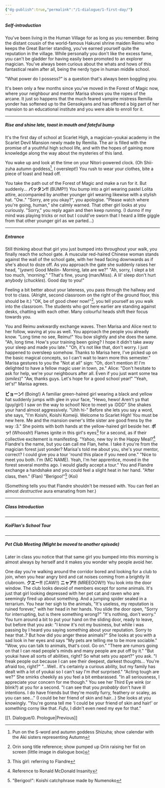 ```yaml
---
{"dg-publish":true,"permalink":"/1-dialogue/1-first-day/"}
---
```


##### Self-introduction
You've been living in the Human Village for as long as you remember. Being the distant cousin of the world-famous Hakurei shrine maiden Reimu who keeps the Great Barrier standing, you've earned yourself quite the reputation in the village. While personally you don't like the excess fame, you can't be gladder for having easily been promoted to an explorer magician. You've always been curious about the whats and hows of this fantastical realm after all, being the nerdy type in human middle school.

"What power do I possess?" is a question that's always been boggling you.

It's been only a few months since you've moved in the Forest of Magic now, where your neighbour and mentor Marisa shows you the ropes of the arcane. It just so happens that the much feared vampire mistress Remilia yonder has softened up to the Gensokyans and has offered a big part of her mansion to an educational institute and you were able to enroll for it.

***
##### Rise and shine late, toast in mouth and fateful bump
It's the first day of school at Scarlet High, a magician-youkai academy in the Scarlet Devil Mansion newly made by Remilia. The air is filled with the promise of a youthful high school life, and with the hopes of gaining more knowledge along the way about the mysteries of this land.

You wake up and look at the time on your Nitori-powered clock.
(Oh Shii-zuha autumn goddess[^1], I overslept!)
You rush to wear your clothes, bite a piece of toast and head off.

You take the path out of the Forest of Magic and make a run for it.
But suddenly...
**バッタン!!** (BUMP!!)
You bump into a girl wearing pastel Lolita attire, accompanied by another younger girl wearing likewise with a stylish hat.
"Ow.."
"Sorry, are you okay?", you apologise.
"Please watch where you're going, human," she calmly warned.
That other girl looks at you curiously.
"Sorry," you reply again and then keep running.
(I dunno if my mind was playing tricks or not but I could've sworn that I heard a little giggle from that other younger girl as we parted...)

***
##### Entrance
Still thinking about that girl you just bumped into throughout your walk, you finally reach the school gate.
A muscular red-haired Chinese woman stands against the wall of the school gate, with her head facing downwards as if she's about to doze off. As you approach the gate she suddenly raises her head,
"(*yawn*) Good Meilin- Morning, late are we?"
"Ah, sorry, I slept a bit too much, 'morning."
"That's fine, young (man/Miss). A lil' sleep don't hurt anybody (*chuckles*). Good day to you!"

Feeling a bit better about your lateness, you pass through the hallway and trot to class.
(Alright, second classroom on the right of the ground floor, this should be it.)
"OK, be of good cheer now!"[^2], you tell yourself as you walk into the classroom.
The students who got here earlier are standing against desks, chatting with each other.
Many colourful heads shift their focus towards you.

You and Reimu awkwardly exchange waves. Then Marisa and Alice next to her follow, waving at you as well.
You approach the people you already know.
"Long time no see, Reimu!" You bow slightly and she does the same.
"Ah, long time. How's your training been going? I hope it didn't take away your sleep and made you late."
"Oh, it's not like that, don't worry. I just happened to oversleep somehow. Thanks to Marisa here, I've picked up on the basic magical concepts, so I can't wait to learn more this semester."
Marisa gestures to you the "Not at all" sign:
"Oh, don't mention it! I'm delighted to have a fellow magic user in town, ze."
Alice: "Don't hesitate to ask for help, we're your neighbours after all. Even if you just want some tea (*smiles*)"
"Aw, thanks guys. Let's hope for a good school year!"
"Yeah, let's!" Marisa agrees.

**ビョーン!** (Boing!)
A familiar green-haired girl wearing a black and yellow hat suddenly jumps with glee in your face,
"Hewo, hewo! Aren't ya that (guy/girl) I saw on the way to school! Nice to meet ya :DDD"
She shakes your hand almost aggressively.
"Uhh hi-"
Before she lets you say a word, she says,
"I'm Koishi, Koishi Komeiji. Welcome to Scarlet High! You must be new here. Me and the mansion owner's little sister are good frens by the way :3."
She points with both hands at the yellow-haired girl beside her.
**ボッ!** (Whoosh!)
Flames ignite in this girl's eyes[^3] for a second, as if their collective excitement is manifesting.
"Yahoo, new toy in the Happy Meal?[^4] Flandre's the name, but you can call me Flan, hehe. I take it you're from the magician forest just yonder? Marisa's told me about you, she's your mentor, correct? I could give you a tour 'round this place if you need one."
"Nice to meet you both. I'm (MC NAME). Yeah, I'm her apprentice, moved in the forest several months ago. I would gladly accept a tour."
You and Flandre exchange a handshake and you could feel a slight heat in her hand.
"After class, then." (Flan)
"Berigoo!"[^5] (Koi)

(Something tells you that Flandre shouldn't be messed with. You can feel an almost *destructive* aura emanating from her.)
***
##### Class Introduction

***
##### KoiFlan's School Tour

***
##### Pet Club Meeting *(Might be moved to another episode)*
Later in class you notice that that same girl you bumped into this morning is almost always by herself and it makes you wonder why people avoid her.

One day you're walking around the corridor bored and looking for a club to join, when you hear angry bird and cat noises coming from a brightly lit clubroom.
**クエー!!** (CAW!!)
**ニャア!!** (MREEOOW!!)
You look into the door window.
The club looks devoid of members except for some animals. It's just that girl looking depressed with her pet cat and raven who are seemingly fired up about something. And a jumping spider sealed in a terrarium.
You hear her sigh to the animals, "It's useless, my reputation is ruined forever," with her head in her hands.
You slide the door open, "Sorry for interrupting, but is there something wrong?"
"It's nothing, don't worry."
You turn around a bit to put your hand on the sliding door, ready to leave, but before that you ask: "I know it's not my business, but while i was passing by I heard you saying something about your reputation. Sorry to hear that..? But how did you anger these animals?"
She looks at you with a sad look in her eyes and says "My pets are telling me to be more sociable."
"Wow, you can talk to animals, that's cool. Go on."
"There are rumors going on that I can read people's minds and many people are put off by it."
"But youkai have all sorts of abilities, right? So what sets you apart?" you ask.
"I freak people out because I can see their deepest, darkest thoughts... You're afraid too, right?"
"...Well.. it's certainly a curious ability, but my family has dealt with a lot of youkai so I can't say I'm *that* surprised."
"Acting tough are we?"
She smirks cheekily as you feel a bit embarassed.
"In all seriousness, I appreciate your concern for me though."
You see her Third Eye wink (or blink?) at you for a second.
"I can see that you _probably_ don't have ill intentions. I do have friends but they're mostly furry, feathery or scaley, as you can see..."
(I could be her friend of skin and hair...)
She looks at you knowingly.
"You're gonna tell me 'I could be your friend of skin and hair!' or something corny like that. *Fufu*, I didn't even need my eye for that."

[[1. Dialogue/0. Prologue\|Previous]]

[^1]: Pun on the S-word and autumn goddess Shizuha; show calendar with the Aki sisters representing Autumn

[^2]: Orin song title reference; show pumped up Orin raising her fist on screen (little image in dialogue box)

[^3]: This girl: referring to Flandre

[^4]: Reference to Ronald McDonald Insanity

[^5]: "Berigoo!": Koishi catchphrase made by Numenoko
